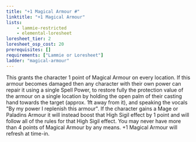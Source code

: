 ```yaml
---
title: "+1 Magical Armour #"
linktitle: "+1 Magical Armour"
lists:
    - lammie-restricted
    - elemental-loresheet
loresheet_tier: 2
loresheet_osp_cost: 20
prerequisites: []
requirements: ["Lammie or Loresheet"]
ladder: "magical-armour"
---
```

This grants the character 1 point of Magical Armour on every location. If this armour becomes damaged then any character with their own power can repair it using a single Spell Power, to restore fully the protection value of the armour on a single location by holding the open palm of their casting hand towards the target (approx. 1ft away from it), and speaking the vocals "By my power I replenish this armour". If the character gains a Mage or Paladins Armour it will instead boost that High Sigil effect by 1 point and will follow all of the rules for that High Sigil effect. You may never have more than 4 points of Magical Armour by any means. +1 Magical Armour will refresh at time-in.